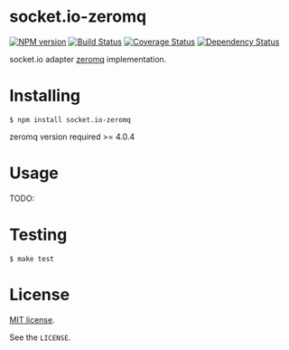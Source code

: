 # socket.io-zeromq

[![NPM version](https://badge.fury.io/js/socket.io-zeromq.svg)](http://badge.fury.io/js/socket.io-zeromq)
[![Build Status](https://travis-ci.org/kazupon/socket.io-zeromq.svg?branch=master)](https://travis-ci.org/kazupon/socket.io-zeromq)
[![Coverage Status](https://img.shields.io/coveralls/kazupon/socket.io-zeromq.svg)](https://coveralls.io/r/kazupon/socket.io-zeromq)
[![Dependency Status](https://david-dm.org/kazupon/socket.io-zeromq.svg)](https://david-dm.org/kazupon/socket.io-zeromq)

socket.io adapter [zeromq](http://zeromq.org/) implementation.


# Installing

```
$ npm install socket.io-zeromq
```

zeromq version required >= 4.0.4


# Usage

TODO:


# Testing

```shell
$ make test
```


# License

[MIT license](http://www.opensource.org/licenses/mit-license.php).

See the `LICENSE`.
